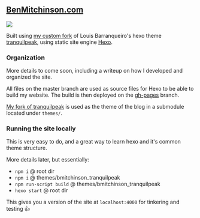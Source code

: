 ## [BenMitchinson.com](https://benmitchinson.com)

![](https://i.imgur.com/9Ac5NYS.png)

Built using [my custom fork](https://github.com/bmitchinson/hexo-theme-tranquilpeak) of Louis Barranqueiro's hexo theme [tranquilpeak](https://github.com/LouisBarranqueiro/hexo-theme-tranquilpeak), using static site engine [Hexo](https://hexo.io).

### Organization
More details to come soon, including a writeup on how I developed and organized the site. 

All files on the master branch are used as source files for Hexo to be able to build my website. The build is then deployed on the [gh-pages](https://github.com/bmitchinson/BenMitchinson.com/tree/gh-pages) branch.

[My fork of tranquilpeak]() is used as the theme of the blog in a submodule located under `themes/`.

### Running the site locally
This is very easy to do, and a great way to learn hexo and it's common theme structure.

More details later, but essentially:
* `npm i` @ root dir
* `npm i` @ themes/bmitchinson_tranquilpeak
* `npm run-script build` @ themes/bmitchinson_tranquilpeak
* `hexo start` @ root dir

This gives you a version of the site at `localhost:4000` for tinkering and testing 👍
